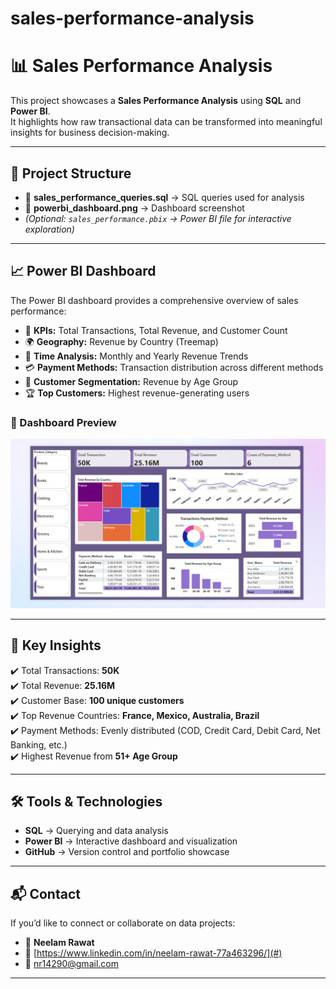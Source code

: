 # sales-performance-analysis
# 📊 Sales Performance Analysis  

This project showcases a **Sales Performance Analysis** using **SQL** and **Power BI**.  
It highlights how raw transactional data can be transformed into meaningful insights for business decision-making.  

---

## 📂 Project Structure  
- 📁 **sales_performance_queries.sql** → SQL queries used for analysis  
- 📁 **powerbi_dashboard.png** → Dashboard screenshot  
- *(Optional: `sales_performance.pbix` → Power BI file for interactive exploration)*  

---

## 📈 Power BI Dashboard  

The Power BI dashboard provides a comprehensive overview of sales performance:  

- 📌 **KPIs:** Total Transactions, Total Revenue, and Customer Count  
- 🌍 **Geography:** Revenue by Country (Treemap)  
- 📅 **Time Analysis:** Monthly and Yearly Revenue Trends  
- 💳 **Payment Methods:** Transaction distribution across different methods  
- 👥 **Customer Segmentation:** Revenue by Age Group  
- 🏆 **Top Customers:** Highest revenue-generating users  

### 🔎 Dashboard Preview  
![Sales Dashboard](powerbi_dashboard.png)  

---

## 🚀 Key Insights  
✔️ Total Transactions: **50K**  
✔️ Total Revenue: **25.16M**  
✔️ Customer Base: **100 unique customers**  
✔️ Top Revenue Countries: **France, Mexico, Australia, Brazil**  
✔️ Payment Methods: Evenly distributed (COD, Credit Card, Debit Card, Net Banking, etc.)  
✔️ Highest Revenue from **51+ Age Group**  

---

## 🛠 Tools & Technologies  
- **SQL** → Querying and data analysis  
- **Power BI** → Interactive dashboard and visualization  
- **GitHub** → Version control and portfolio showcase  

---

## 📬 Contact  
If you’d like to connect or collaborate on data projects:  

- 👤 **Neelam Rawat**  
- 🔗 [https://www.linkedin.com/in/neelam-rawat-77a463296/](#)  
- 📧 [nr14290@gmail.com](#)  

---

